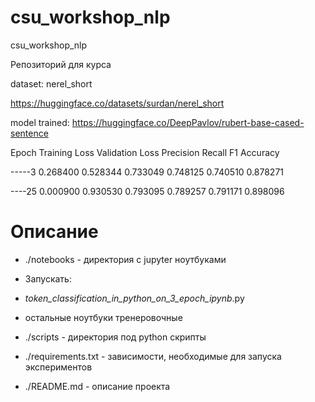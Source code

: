# csu_workshop_nlp

csu_workshop_nlp

Репозиторий для курса

dataset: nerel_short

https://huggingface.co/datasets/surdan/nerel_short

model trained: https://huggingface.co/DeepPavlov/rubert-base-cased-sentence

Epoch	Training Loss	Validation Loss	Precision	Recall	F1	Accuracy

-----3	0.268400	0.528344	0.733049	0.748125	0.740510	0.878271

----25	0.000900	0.930530	0.793095	0.789257	0.791171	0.898096
# Описание

- ./notebooks - директория с jupyter ноутбуками
- Запускать:
- _token_classification_in_python_on_3_epoch_ipynb_.py
- остальные ноутбуки тренеровочные

- ./scripts - директория под python скрипты

- ./requirements.txt - зависимости, необходимые для запуска экспериментов

- ./README.md - описание проекта


